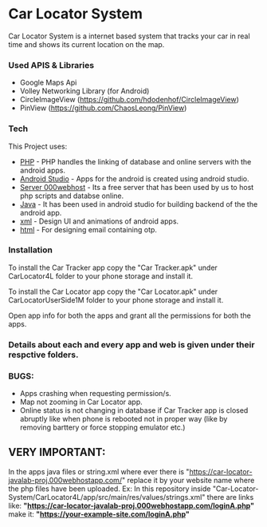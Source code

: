 # Car Locator System

Car Locator System is a internet based system that tracks your car in real time and shows its current location on the map.

### Used APIS & Libraries
  - Google Maps Api
  - Volley Networking Library (for Android)
  - CircleImageView (https://github.com/hdodenhof/CircleImageView)
  - PinView (https://github.com/ChaosLeong/PinView)


### Tech

This Project uses:

* [PHP](http://php.net/) - PHP handles the linking of database and online servers with the android apps.
* [Android Studio](https://developer.android.com/studio/) - Apps for the android is created using android studio.
* [Server 000webhost](https://www.000webhost.com/) - Its a free server that has been used by us to host php scripts and databse online.
* [Java](https://www.java.com/) - It has been used in android studio for building backend of the the android app.
* [xml](https://www.xml.com/) - Design UI and animations of android apps.
* [html](https://www.w3schools.com/html/) - For designing email containing otp.


### Installation

To install the Car Tracker app copy the "Car Tracker.apk" under CarLocator4L folder to your phone storage and install it.

To install the Car Locator app copy the "Car Locator.apk" under CarLocatorUserSide1M folder to your phone storage and install it.

Open app info for both the apps and grant all the permissions for both the apps. 




### Details about each and every app and web is given under their respctive folders.


### BUGS:
- Apps crashing when requesting permission/s.
- Map not zooming in Car Locator app.
- Online status is not changing in database if Car Tracker app is closed abruptly like when phone is rebooted not in proper way (like by removing barttery or force stopping emulator etc.)

## VERY IMPORTANT:

In the apps java files or string.xml where ever there is "https://car-locator-javalab-proj.000webhostapp.com/" replace it by your website name where the php files have been uploaded.
Ex: In this repository inside "Car-Locator-System/CarLocator4L/app/src/main/res/values/strings.xml" there are links like:
**"https://car-locator-javalab-proj.000webhostapp.com/loginA.php"**
make it:
**"https://your-example-site.com/loginA.php"**


